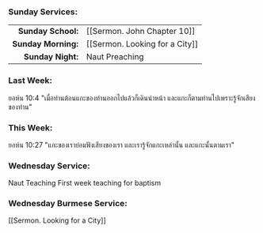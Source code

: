 ### Sunday Services:
| | |
| --:|:-- |
| **Sunday School:**    |  [[Sermon. John Chapter 10]] |
| **Sunday Morning:** | [[Sermon. Looking for a City]] |
| **Sunday Night:**      | Naut Preaching |
### Last Week: 
ยอห์น 10:4 "เมื่อท่านต้อนแกะของท่านออกไปแล้วก็เดินนำหน้า และแกะก็ตามท่านไปเพราะรู้จักเสียงของท่าน"
### This Week:
ยอห์น 10:27 "แกะของเราย่อมฟังเสียงของเรา และเรารู้จักแกะเหล่านั้น และแกะนั้นตามเรา"
### Wednesday Service:
Naut Teaching
First week teaching for baptism
### Wednesday Burmese Service:
[[Sermon. Looking for a City]]
